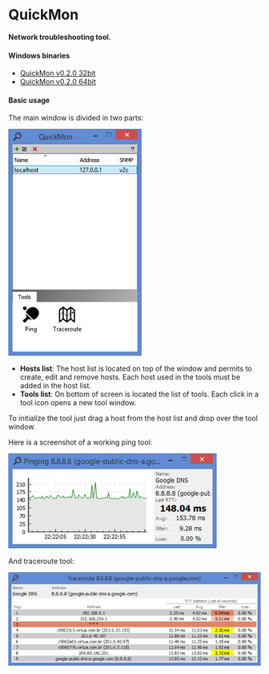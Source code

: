 # QuickMon
**Network troubleshooting tool.**

#### Windows binaries

* [QuickMon v0.2.0 32bit](https://github.com/renatoferreirarenatoferreira/quickmon/releases/download/v0.2.0/QuickMon-v0.2.0-32bit.zip)
* [QuickMon v0.2.0 64bit](https://github.com/renatoferreirarenatoferreira/quickmon/releases/download/v0.2.0/QuickMon-v0.2.0-64bit.zip)

#### Basic usage

The main window is divided in two parts:

![alt tag](https://raw.githubusercontent.com/renatoferreirarenatoferreira/quickmon/master/docs/mainwindow.png)

* **Hosts list**: The host list is located on top of the window and permits to create, edit and remove hosts. Each host used in the tools must be added in the host list.
* **Tools list**: On bottom of screen is located the list of tools. Each click in a tool icon opens a new tool window.

To initialize the tool just drag a host from the host list and drop over the tool window.

Here is a screenshot of a working ping tool:

![alt tag](https://raw.githubusercontent.com/renatoferreirarenatoferreira/quickmon/master/docs/pinggoogledns.png)

And traceroute tool:

![alt tag](https://raw.githubusercontent.com/renatoferreirarenatoferreira/quickmon/master/docs/traceroutegoogledns.png)